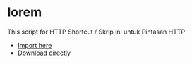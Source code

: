 # lorem
This script for HTTP Shortcut / Skrip ini untuk Pintasan HTTP
* [Import here](https://http-shortcuts.rmy.ch/import?url=https://github.com/u0a316/lorem/releases/download/0.0.1/lorem-fake-api-http-shortcut.zip)
* [Download directly](https://github.com/u0a316/lorem/releases/download/0.0.1/lorem-fake-api-http-shortcut.zip)
 
